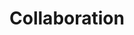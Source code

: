 ---
id: collaboration
title: Collaboration
description: Work better with others using these tools
icon: 
layout: tool-listing
---